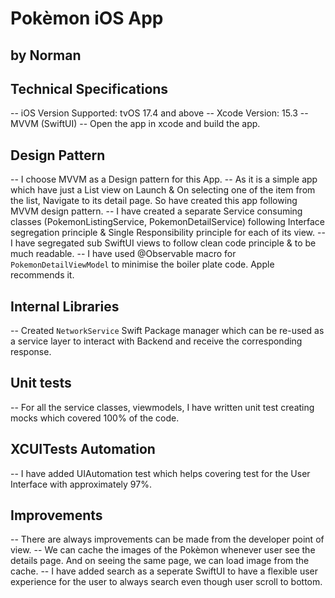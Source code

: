 # Pokèmon iOS App
## by Norman

## Technical Specifications
-- iOS Version Supported: tvOS 17.4 and above
-- Xcode Version: 15.3
-- MVVM (SwiftUI)
-- Open the app in xcode and build the app.

## Design Pattern
-- I choose MVVM as a Design pattern for this App. 
-- As it is a simple app which have just a List view on Launch & On selecting one of the item from the list, Navigate to its detail page. So have created this app following MVVM design pattern.
-- I have created a separate Service consuming classes (PokemonListingService, PokemonDetailService) following Interface segregation principle & Single Responsibility principle for each of its view.
-- I have segregated sub SwiftUI views to follow clean code principle & to be much readable.
-- I have used @Observable macro for `PokemonDetailViewModel` to minimise the boiler plate code. Apple recommends it.

## Internal Libraries
-- Created `NetworkService` Swift Package manager which can be re-used as a service layer to interact with Backend and receive the corresponding response.

## Unit tests
-- For all the service classes, viewmodels, I have written unit test creating mocks which covered 100% of the code.  

## XCUITests Automation
-- I have added UIAutomation test which helps covering test for the User Interface with approximately 97%.

## Improvements
-- There are always improvements can be made from the developer point of view.
-- We can cache the images of the Pokèmon whenever user see the details page. And on seeing the same page, we can load image from the cache.
-- I have added search as a seperate SwiftUI to have a flexible user experience for the user to always search even though user scroll to bottom.


